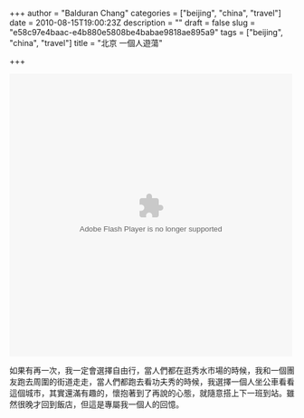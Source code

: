 +++
author = "Balduran Chang"
categories = ["beijing", "china", "travel"]
date = 2010-08-15T19:00:23Z
description = ""
draft = false
slug = "e58c97e4baac-e4b880e5808be4babae9818ae895a9"
tags = ["beijing", "china", "travel"]
title = "北京  一個人遊蕩"

+++


<object height="500" width="500"><param name="flashvars" value="offsite=true&lang=en-us&page_show_url=%2Fphotos%2Fbalduran%2Fsets%2F72157624401537245%2Fshow%2F&page_show_back_url=%2Fphotos%2Fbalduran%2Fsets%2F72157624401537245%2F&set_id=72157624401537245&jump_to="></param><param name="movie" value="http://www.flickr.com/apps/slideshow/show.swf?v=71649"></param><param name="allowFullScreen" value="true"></param><embed allowfullscreen="true" flashvars="offsite=true&lang=en-us&page_show_url=%2Fphotos%2Fbalduran%2Fsets%2F72157624401537245%2Fshow%2F&page_show_back_url=%2Fphotos%2Fbalduran%2Fsets%2F72157624401537245%2F&set_id=72157624401537245&jump_to=" height="500" src="http://www.flickr.com/apps/slideshow/show.swf?v=71649" type="application/x-shockwave-flash" width="500"></embed></object>

如果有再一次，我一定會選擇自由行，當人們都在逛秀水市場的時候，我和一個團友跑去周圍的街道走走，當人們都跑去看功夫秀的時候，我選擇一個人坐公車看看這個城市，其實還滿有趣的，懷抱著到了再說的心態，就隨意搭上下一班到站。雖然很晚才回到飯店，但這是專屬我一個人的回憶。

